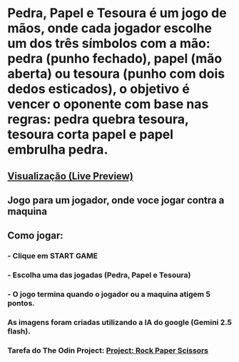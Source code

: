 # Pedra, Papel e Tesoura é um jogo de mãos, onde cada jogador escolhe um dos três símbolos com a mão: pedra (punho fechado), papel (mão aberta) ou tesoura (punho com dois dedos esticados), o objetivo é vencer o oponente com base nas regras: pedra quebra tesoura, tesoura corta papel e papel embrulha pedra.

## [Visualização (Live Preview)](https://nascimentomatheus1.github.io/odin-rock-papers-scissors/)

## Jogo para um jogador, onde voce jogar contra a maquina

## Como jogar:

### - Clique em START GAME

### - Escolha uma das jogadas (Pedra, Papel e Tesoura)

### - O jogo termina quando o jogador ou a maquina atigem 5 pontos.

### As imagens foram criadas utilizando a IA do google (Gemini 2.5 flash).

### Tarefa do The Odin Project: [Project: Rock Paper Scissors](https://www.theodinproject.com/lessons/foundations-rock-paper-scissors)
